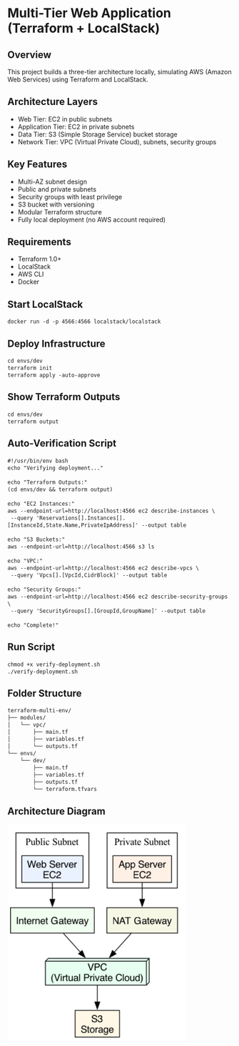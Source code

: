 # Multi-Tier Web Application (Terraform + LocalStack)


## Overview

This project builds a three-tier architecture locally, simulating AWS (Amazon Web Services) using Terraform and LocalStack.

## Architecture Layers
- Web Tier: EC2 in public subnets
- Application Tier: EC2 in private subnets
- Data Tier: S3 (Simple Storage Service) bucket storage
- Network Tier: VPC (Virtual Private Cloud), subnets, security groups

## Key Features
- Multi-AZ subnet design
- Public and private subnets
- Security groups with least privilege
- S3 bucket with versioning
- Modular Terraform structure
- Fully local deployment (no AWS account required)

## Requirements
- Terraform 1.0+
- LocalStack
- AWS CLI
- Docker

## Start LocalStack

<pre><code>docker run -d -p 4566:4566 localstack/localstack</code></pre>

## Deploy Infrastructure

<pre><code>cd envs/dev
terraform init
terraform apply -auto-approve
</code></pre>

## Show Terraform Outputs

<pre><code>cd envs/dev
terraform output
</code></pre>

## Auto-Verification Script

<pre><code>#!/usr/bin/env bash
echo "Verifying deployment..."

echo "Terraform Outputs:"
(cd envs/dev && terraform output)

echo "EC2 Instances:"
aws --endpoint-url=http://localhost:4566 ec2 describe-instances \
 --query 'Reservations[].Instances[].[InstanceId,State.Name,PrivateIpAddress]' --output table

echo "S3 Buckets:"
aws --endpoint-url=http://localhost:4566 s3 ls

echo "VPC:"
aws --endpoint-url=http://localhost:4566 ec2 describe-vpcs \
 --query 'Vpcs[].[VpcId,CidrBlock]' --output table

echo "Security Groups:"
aws --endpoint-url=http://localhost:4566 ec2 describe-security-groups \
 --query 'SecurityGroups[].[GroupId,GroupName]' --output table

echo "Complete!"
</code></pre>

## Run Script

<pre><code>chmod +x verify-deployment.sh
./verify-deployment.sh
</code></pre>

## Folder Structure

<pre><code>terraform-multi-env/
├── modules/
│   └── vpc/
│       ├── main.tf
│       ├── variables.tf
│       └── outputs.tf
└── envs/
    └── dev/
        ├── main.tf
        ├── variables.tf
        ├── outputs.tf
        └── terraform.tfvars
</code></pre>

## Architecture Diagram

[<img src="diagram.png" width="400" alt="Multi-Tier Web Architecture"/>](diagram.png)
